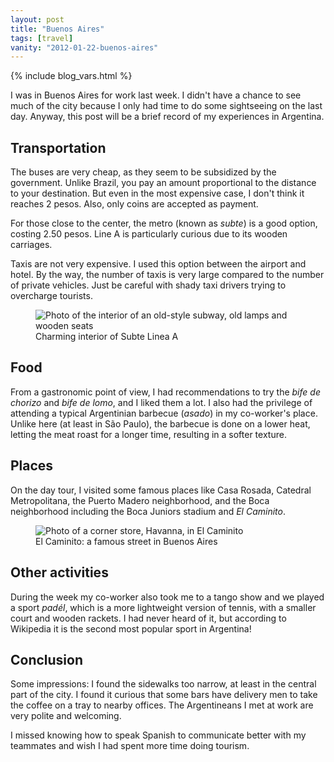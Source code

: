 ```yaml
---
layout: post
title: "Buenos Aires"
tags: [travel]
vanity: "2012-01-22-buenos-aires"
---
```

{% include blog_vars.html %}

I was in Buenos Aires for work last week. I didn't have a chance to see much of the city because I only had time to do some sightseeing on the last day. Anyway, this post will be a brief record of my experiences in Argentina.

## Transportation

The buses are very cheap, as they seem to be subsidized by the government. Unlike Brazil, you pay an amount proportional to the distance to your destination. But even in the most expensive case, I don't think it reaches 2 pesos. Also, only coins are accepted as payment.

For those close to the center, the metro (known as *subte*) is a good option, costing 2.50 pesos. Line A is particularly curious due to its wooden carriages.

Taxis are not very expensive. I used this option between the airport and hotel. By the way, the number of taxis is very large compared to the number of private vehicles. Just be careful with shady taxi drivers trying to overcharge tourists.

<figure class="center_children">
  <img src="{{resources_path}}/linea-a-subte.png" alt="Photo of the interior of an old-style subway, old lamps and wooden seats" />
<figcaption> Charming interior of Subte Linea A</figcaption>
</figure>

## Food

From a gastronomic point of view, I had recommendations to try the *bife de chorizo* and *bife de lomo*, and I liked them a lot. I also had the privilege of attending a typical Argentinian barbecue (*asado*) in my co-worker's place. Unlike here (at least in São Paulo), the barbecue is done on a lower heat, letting the meat roast for a longer time, resulting in a softer texture.

## Places

On the day tour, I visited some famous places like Casa Rosada, Catedral Metropolitana, the Puerto Madero neighborhood, and the Boca neighborhood including the Boca Juniors stadium and *El Caminito*.

<figure class="center_children">
  <img src="{{resources_path}}/el-caminito.png" alt="Photo of a corner store, Havanna, in El Caminito" />
  <figcaption> El Caminito: a famous street in Buenos Aires</figcaption>
</figure>


## Other activities

During the week my co-worker also took me to a tango show and we played a sport *padél*, which is a more lightweight version of tennis, with a smaller court and wooden rackets. I had never heard of it, but according to Wikipedia it is the second most popular sport in Argentina!

## Conclusion

Some impressions: I found the sidewalks too narrow, at least in the central part of the city. I found it curious that some bars have delivery men to take the coffee on a tray to nearby offices. The Argentineans I met at work are very polite and welcoming.

I missed knowing how to speak Spanish to communicate better with my teammates and wish I had spent more time doing tourism.
